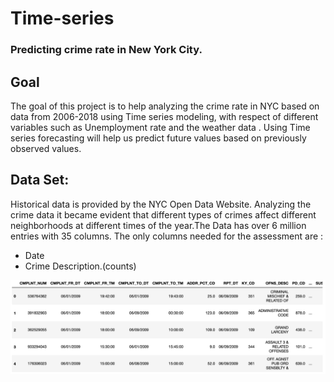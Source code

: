 # Time-series

### Predicting crime rate in New York City. 


## Goal


The goal of this project is to help analyzing the crime rate in NYC based on data from 2006-2018 using Time series modeling, with respect of different variables such as Unemployment rate and the weather data . Using Time series forecasting  will help us predict future values based on previously observed values.



## Data Set:

Historical data is provided by the NYC Open Data Website. Analyzing the crime data it became evident that different types of crimes affect different neighborhoods at different times of the year.The Data has over 6 million entries with 35 columns. The only columns needed for the assessment are :
- Date
- Crime Description.(counts)

<p align='center'>
    <img src='./Pictures/RATE Table.png' title='Data Set'>
</p>




